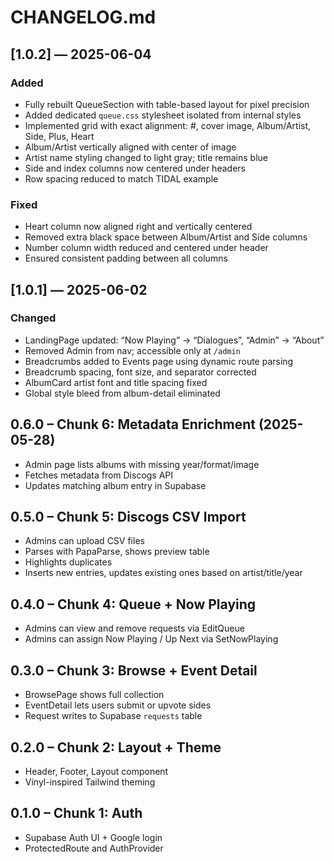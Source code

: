 # CHANGELOG.md

## [1.0.2] — 2025-06-04
### Added
- Fully rebuilt QueueSection with table-based layout for pixel precision
- Added dedicated `queue.css` stylesheet isolated from internal styles
- Implemented grid with exact alignment: #, cover image, Album/Artist, Side, Plus, Heart
- Album/Artist vertically aligned with center of image
- Artist name styling changed to light gray; title remains blue
- Side and index columns now centered under headers
- Row spacing reduced to match TIDAL example

### Fixed
- Heart column now aligned right and vertically centered
- Removed extra black space between Album/Artist and Side columns
- Number column width reduced and centered under header
- Ensured consistent padding between all columns

## [1.0.1] — 2025-06-02
### Changed
- LandingPage updated: “Now Playing” → “Dialogues”, “Admin” → “About”
- Removed Admin from nav; accessible only at `/admin`
- Breadcrumbs added to Events page using dynamic route parsing
- Breadcrumb spacing, font size, and separator corrected
- AlbumCard artist font and title spacing fixed
- Global style bleed from album-detail eliminated

## 0.6.0 – Chunk 6: Metadata Enrichment (2025-05-28)
- Admin page lists albums with missing year/format/image
- Fetches metadata from Discogs API
- Updates matching album entry in Supabase

## 0.5.0 – Chunk 5: Discogs CSV Import
- Admins can upload CSV files
- Parses with PapaParse, shows preview table
- Highlights duplicates
- Inserts new entries, updates existing ones based on artist/title/year

## 0.4.0 – Chunk 4: Queue + Now Playing
- Admins can view and remove requests via EditQueue
- Admins can assign Now Playing / Up Next via SetNowPlaying

## 0.3.0 – Chunk 3: Browse + Event Detail
- BrowsePage shows full collection
- EventDetail lets users submit or upvote sides
- Request writes to Supabase `requests` table

## 0.2.0 – Chunk 2: Layout + Theme
- Header, Footer, Layout component
- Vinyl-inspired Tailwind theming

## 0.1.0 – Chunk 1: Auth
- Supabase Auth UI + Google login
- ProtectedRoute and AuthProvider
